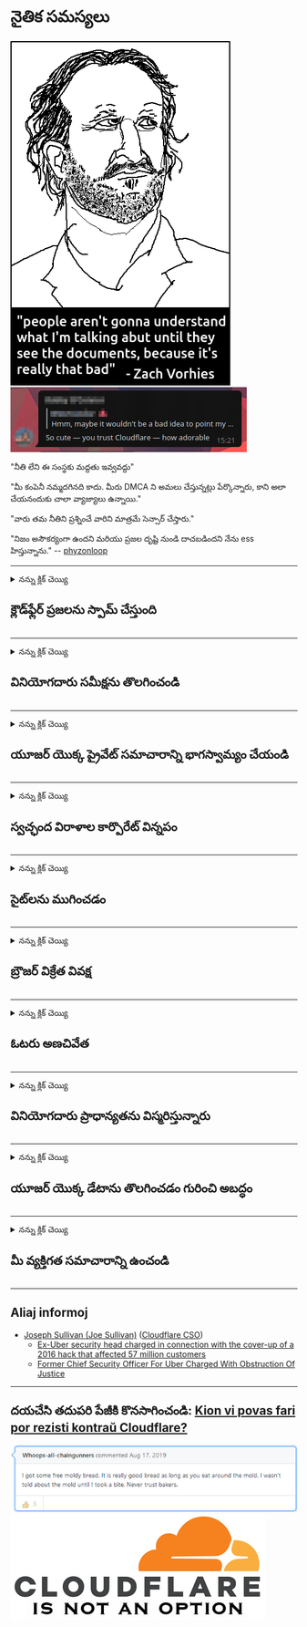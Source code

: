 # నైతిక సమస్యలు

![](../image/itsreallythatbad.jpg)
![](../image/telegram/c81238387627b4bfd3dcd60f56d41626.jpg)

"నీతి లేని ఈ సంస్థకు మద్దతు ఇవ్వవద్దు"

"మీ కంపెనీ నమ్మదగినది కాదు. మీరు DMCA ని అమలు చేస్తున్నట్లు పేర్కొన్నారు, కాని అలా చేయనందుకు చాలా వ్యాజ్యాలు ఉన్నాయి."

"వారు తమ నీతిని ప్రశ్నించే వారిని మాత్రమే సెన్సార్ చేస్తారు."

"నిజం అసౌకర్యంగా ఉందని మరియు ప్రజల దృష్టి నుండి దాచబడిందని నేను ess హిస్తున్నాను."  -- [phyzonloop](https://twitter.com/phyzonloop)


---


<details>
<summary>నన్ను క్లిక్ చెయ్యి

## క్లౌడ్‌ఫ్లేర్ ప్రజలను స్పామ్ చేస్తుంది
</summary>


క్లౌడ్‌ఫ్లేర్ క్లౌడ్‌ఫ్లేర్ కాని వినియోగదారులకు స్పామ్ ఇమెయిల్‌లను పంపుతోంది.

- ఎంచుకున్న చందాదారులకు మాత్రమే ఇమెయిల్‌లను పంపండి
- వినియోగదారు "ఆపు" అని చెప్పినప్పుడు, ఇమెయిల్ పంపడం ఆపండి

ఇది చాలా సులభం. కానీ క్లౌడ్‌ఫ్లేర్ పట్టించుకోదు.
క్లౌడ్‌ఫ్లేర్ వారి సేవను ఉపయోగించడం వల్ల స్పామర్‌లు లేదా దాడి చేసే వారందరినీ ఆపవచ్చు.
క్లౌడ్‌ఫ్లేర్‌ను సక్రియం చేయకుండా క్లౌడ్‌ఫ్లేర్‌ను ఎలా ఆపవచ్చు?


| 🖼 | 🖼 |
| --- | --- |
| ![](../image/cfspam01.jpg) | ![](../image/cfspam03.jpg) |
| ![](../image/cfspam02.jpg) | ![](../image/cfspambrittany.jpg)<br>![](../image/cfspamtwtr.jpg) |

</details>

---

<details>
<summary>నన్ను క్లిక్ చెయ్యి

## వినియోగదారు సమీక్షను తొలగించండి
</summary>


క్లౌడ్‌ఫ్లేర్ సెన్సార్ ప్రతికూల సమీక్షలు.
మీరు ట్విట్టర్‌లో యాంటీ-క్లౌడ్‌ఫ్లేర్ వచనాన్ని పోస్ట్ చేస్తే, క్లౌడ్‌ఫ్లేర్ ఉద్యోగి నుండి "లేదు, ఇది కాదు" సందేశంతో సమాధానం పొందడానికి మీకు అవకాశం ఉంది.
మీరు ఏదైనా సమీక్ష సైట్‌లో ప్రతికూల సమీక్షను పోస్ట్ చేస్తే, వారు దానిని సెన్సార్ చేయడానికి ప్రయత్నిస్తారు.


| 🖼 | 🖼 |
| --- | --- |
| ![](../image/cfcenrev_01.jpg)<br>![](../image/cfcenrev_02.jpg) | ![](../image/cfcenrev_03.jpg) |

</details>

---

<details>
<summary>నన్ను క్లిక్ చెయ్యి

## యూజర్ యొక్క ప్రైవేట్ సమాచారాన్ని భాగస్వామ్యం చేయండి
</summary>


క్లౌడ్‌ఫ్లేర్‌కు భారీ వేధింపుల సమస్య ఉంది.
హోస్ట్ చేసిన సైట్ల గురించి ఫిర్యాదు చేసే వారి వ్యక్తిగత సమాచారాన్ని క్లౌడ్‌ఫ్లేర్ పంచుకుంటుంది.
వారు కొన్నిసార్లు మీ నిజమైన ఐడిని అందించమని అడుగుతారు.
మీరు వేధింపులకు గురిచేయకూడదనుకుంటే, దాడి చేయకూడదు, చంపబడాలి లేదా చంపబడకపోతే, మీరు క్లౌడ్‌ఫ్లేర్డ్ వెబ్‌సైట్‌లకు దూరంగా ఉండండి.


| 🖼 | 🖼 |
| --- | --- |
| ![](../image/cfdox_what.jpg) | ![](../image/cfdox_swat.jpg) |
| ![](../image/cfdox_kill.jpg) | ![](../image/cfdox_threat.jpg) |
| ![](../image/cfdox_dox.jpg) | ![](../image/cfdox_ex1.jpg)<br>![](../image/cfdox_ex2.jpg) |

</details>

---

<details>
<summary>నన్ను క్లిక్ చెయ్యి

## స్వచ్ఛంద విరాళాల కార్పొరేట్ విన్నపం
</summary>


క్లౌడ్‌ఫ్లేర్ స్వచ్ఛంద సంస్థల కోసం అడుగుతోంది.
ఒక అమెరికన్ కార్పొరేషన్ మంచి కారణాలను కలిగి ఉన్న లాభాపేక్షలేని సంస్థలతో పాటు స్వచ్ఛంద సంస్థను కోరడం చాలా భయంకరంగా ఉంది.
మీరు వ్యక్తులను నిరోధించడం లేదా ఇతరుల సమయాన్ని వృథా చేయడం ఇష్టపడితే, మీరు క్లౌడ్‌ఫ్లేర్ ఉద్యోగుల కోసం కొన్ని పిజ్జాలను ఆర్డర్ చేయాలనుకోవచ్చు.


![](../image/cfdonate.jpg)

</details>

---

<details>
<summary>నన్ను క్లిక్ చెయ్యి

## సైట్‌లను ముగించడం
</summary>


మీ సైట్ అకస్మాత్తుగా తగ్గిపోతే మీరు ఏమి చేస్తారు?
క్లౌడ్‌ఫ్లేర్ యూజర్ యొక్క కాన్ఫిగరేషన్‌ను తొలగిస్తున్నట్లు లేదా ఎటువంటి హెచ్చరిక లేకుండా సేవను ఆపివేస్తున్నట్లు నివేదికలు ఉన్నాయి.
మంచి ప్రొవైడర్‌ను కనుగొనమని మేము మీకు సూచిస్తున్నాము.

![](../image/cftmnt.jpg)

</details>

---

<details>
<summary>నన్ను క్లిక్ చెయ్యి

## బ్రౌజర్ విక్రేత వివక్ష
</summary>


టోర్ కంటే టోర్-బ్రౌజర్ కాని వినియోగదారులకు శత్రు చికిత్స ఇస్తూ క్లౌడ్‌ఫ్లేర్ ఫైర్‌ఫాక్స్ వాడేవారికి ప్రాధాన్యతనిస్తుంది.
ఉచిత రహిత జావాస్క్రిప్ట్‌ను అమలు చేయడానికి నిరాకరించిన టోర్ వినియోగదారులు కూడా శత్రు చికిత్స పొందుతారు.
ఈ ప్రాప్యత అసమానత అనేది నెట్‌వర్క్ న్యూట్రాలిటీ దుర్వినియోగం మరియు అధికార దుర్వినియోగం.

![](../image/browdifftbcx.gif)

- ఎడమ: టోర్ బ్రౌజర్, కుడి: Chrome. అదే IP చిరునామా.

![](../image/browserdiff.jpg)

- ఎడమ: టోర్ బ్రౌజర్ జావాస్క్రిప్ట్ నిలిపివేయబడింది, కుకీ ప్రారంభించబడింది
- కుడి: Chrome జావాస్క్రిప్ట్ ప్రారంభించబడింది, కుకీ నిలిపివేయబడింది

![](../image/cfsiryoublocked.jpg)

- టోర్ (క్లియర్‌నెట్ ఐపి) లేకుండా క్యూట్‌బౌజర్ (చిన్న బ్రౌజర్)

| ***బ్రౌజర్*** | ***చికిత్సను యాక్సెస్ చేయండి*** |
| --- | --- |
| Tor Browser (జావాస్క్రిప్ట్ ప్రారంభించబడింది) | ప్రాప్యత అనుమతించబడింది |
| Firefox (జావాస్క్రిప్ట్ ప్రారంభించబడింది) | యాక్సెస్ అధోకరణం చెందింది |
| Chromium (జావాస్క్రిప్ట్ ప్రారంభించబడింది) | యాక్సెస్ అధోకరణం చెందింది |
| Chromium or Firefox (జావాస్క్రిప్ట్ నిలిపివేయబడింది) | అనుమతి నిరాకరించడం అయినది |
| Chromium or Firefox (కుకీ నిలిపివేయబడింది) | అనుమతి నిరాకరించడం అయినది |
| QuteBrowser | అనుమతి నిరాకరించడం అయినది |
| lynx | అనుమతి నిరాకరించడం అయినది |
| w3m | అనుమతి నిరాకరించడం అయినది |
| wget | అనుమతి నిరాకరించడం అయినది |


సులభమైన సవాలును పరిష్కరించడానికి ఆడియో బటన్‌ను ఎందుకు ఉపయోగించకూడదు?

అవును, ఆడియో బటన్ ఉంది, కానీ ఇది ఎల్లప్పుడూ టోర్ మీద పనిచేయదు.
మీరు క్లిక్ చేసినప్పుడు మీకు ఈ సందేశం వస్తుంది:

```
తరువాత మళ్ళీ ప్రయత్నించండి
మీ కంప్యూటర్ లేదా నెట్‌వర్క్ స్వయంచాలక ప్రశ్నలను పంపుతుంది.
మా వినియోగదారులను రక్షించడానికి, మేము మీ అభ్యర్థనను ప్రస్తుతం ప్రాసెస్ చేయలేము.
మరిన్ని వివరాల కోసం మా సహాయ పేజీని సందర్శించండి
```

</details>

---

<details>
<summary>నన్ను క్లిక్ చెయ్యి

## ఓటరు అణచివేత
</summary>


యుఎస్ రాష్ట్రాల్లోని ఓటర్లు తమ నివాస స్థితిలో ఉన్న రాష్ట్ర కార్యదర్శి వెబ్‌సైట్ ద్వారా చివరికి ఓటు నమోదు చేసుకుంటారు.
రిపబ్లికన్ నియంత్రణలో ఉన్న రాష్ట్ర కార్యదర్శి కార్యాలయాలు క్లౌడ్ఫ్లేర్ ద్వారా రాష్ట్ర కార్యదర్శి వెబ్‌సైట్‌ను ప్రాక్సీ చేయడం ద్వారా ఓటరు అణచివేతకు పాల్పడతాయి.
టోర్ వినియోగదారులపై క్లౌడ్‌ఫ్లేర్ యొక్క శత్రు చికిత్స, కేంద్రీకృత గ్లోబల్ పాయింట్ ఆఫ్ నిఘాగా దాని MITM స్థానం మరియు మొత్తం దాని హానికరమైన పాత్ర కాబోయే ఓటర్లను నమోదు చేయడానికి ఇష్టపడదు.
ముఖ్యంగా ఉదారవాదులు గోప్యతను స్వీకరిస్తారు.
ఓటరు నమోదు రూపాలు ఓటరు రాజకీయ వాలు, వ్యక్తిగత భౌతిక చిరునామా, సామాజిక భద్రత సంఖ్య మరియు పుట్టిన తేదీ గురించి సున్నితమైన సమాచారాన్ని సేకరిస్తాయి.
చాలా రాష్ట్రాలు ఆ సమాచారం యొక్క ఉపసమితిని బహిరంగంగా అందుబాటులో ఉంచుతాయి, కాని ఎవరైనా ఓటు నమోదు చేసుకున్నప్పుడు క్లౌడ్‌ఫ్లేర్ ఆ సమాచారాన్ని చూస్తుంది.

కాగితపు రిజిస్ట్రేషన్ క్లౌడ్‌ఫ్లేర్‌ను తప్పించుకోదు ఎందుకంటే రాష్ట్ర డేటా ఎంట్రీ సిబ్బంది కార్యదర్శి డేటాను నమోదు చేయడానికి క్లౌడ్‌ఫ్లేర్ వెబ్‌సైట్‌ను ఉపయోగించుకుంటారు.

| 🖼 | 🖼 |
| --- | --- |
| ![](../image/cfvotm_01.jpg) | ![](../image/cfvotm_02.jpg) |

- చేంజ్.ఆర్గ్ ఓట్లు సేకరించడానికి మరియు చర్య తీసుకోవడానికి ఒక ప్రసిద్ధ వెబ్‌సైట్.
“ప్రతిచోటా ప్రజలు ప్రచారాలను ప్రారంభిస్తున్నారు, మద్దతుదారులను సమీకరిస్తున్నారు మరియు పరిష్కారాలను రూపొందించడానికి నిర్ణయాధికారులతో కలిసి పనిచేస్తున్నారు.”
దురదృష్టవశాత్తు, క్లౌడ్‌ఫ్లేర్ యొక్క దూకుడు వడపోత కారణంగా చాలా మంది change.org ని చూడలేరు.
పిటిషన్పై సంతకం చేయకుండా వారిని అడ్డుకుంటున్నారు, తద్వారా వారిని ప్రజాస్వామ్య ప్రక్రియ నుండి మినహాయించారు.
ఓపెన్‌పెటిషన్ వంటి ఇతర క్లౌడ్‌ఫ్లేర్డ్ ప్లాట్‌ఫారమ్‌ను ఉపయోగించడం సమస్యను పరిష్కరించడానికి సహాయపడుతుంది.

| 🖼 | 🖼 |
| --- | --- |
| ![](../image/changeorgasn.jpg) | ![](../image/changeorgtor.jpg) |

- క్లౌడ్‌ఫ్లేర్ యొక్క "ఎథీనియన్ ప్రాజెక్ట్" రాష్ట్ర మరియు స్థానిక ఎన్నికల వెబ్‌సైట్‌లకు ఉచిత సంస్థ స్థాయి రక్షణను అందిస్తుంది.
వారు "వారి నియోజకవర్గాలు ఎన్నికల సమాచారం మరియు ఓటరు నమోదును యాక్సెస్ చేయగలవు" అని అన్నారు, కానీ ఇది అబద్ధం ఎందుకంటే చాలా మంది ప్రజలు సైట్ను బ్రౌజ్ చేయలేరు.

</details>

---

<details>
<summary>నన్ను క్లిక్ చెయ్యి

## వినియోగదారు ప్రాధాన్యతను విస్మరిస్తున్నారు
</summary>


మీరు ఏదైనా నిలిపివేస్తే, దాని గురించి మీకు ఇమెయిల్ రాలేదని మీరు ఆశించారు.
క్లౌడ్‌ఫ్లేర్ వినియోగదారు యొక్క ప్రాధాన్యతను విస్మరించి, కస్టమర్ అనుమతి లేకుండా మూడవ పార్టీ సంస్థలతో డేటాను పంచుకుంటుంది.
మీరు వారి ఉచిత ప్రణాళికను ఉపయోగిస్తుంటే, వారు కొన్నిసార్లు మీకు నెలవారీ సభ్యత్వాన్ని కొనుగోలు చేయమని కోరుతూ ఇమెయిల్ పంపుతారు.

![](../image/cfviopl_tp.jpg)

</details>

---

<details>
<summary>నన్ను క్లిక్ చెయ్యి

## యూజర్ యొక్క డేటాను తొలగించడం గురించి అబద్ధం
</summary>


ఈ మాజీ క్లౌడ్ఫ్లేర్ కస్టమర్ యొక్క బ్లాగ్ ప్రకారం, ఖాతాలను తొలగించడం గురించి క్లౌడ్ఫ్లేర్ అబద్ధం చెబుతోంది.
ఈ రోజుల్లో, మీరు మీ ఖాతాను మూసివేసిన తర్వాత లేదా తీసివేసిన తర్వాత చాలా కంపెనీలు మీ డేటాను ఉంచుతాయి.
చాలా మంచి కంపెనీలు తమ గోప్యతా విధానంలో దాని గురించి ప్రస్తావించాయి.
క్లౌడ్ఫ్లేర్? లేదు.

```
2019-08-05 క్లౌడ్‌ఫ్లేర్ వారు నా ఖాతాను తీసివేసినట్లు నాకు ధృవీకరణ పంపారు.
2019-10-02 క్లౌడ్‌ఫ్లేర్ నుండి నాకు ఇమెయిల్ వచ్చింది "ఎందుకంటే నేను కస్టమర్"
```

"తొలగించు" అనే పదం గురించి క్లౌడ్‌ఫ్లేర్‌కు తెలియదు.
ఇది నిజంగా తీసివేయబడితే, ఈ మాజీ కస్టమర్‌కు ఇమెయిల్ ఎందుకు వచ్చింది?
క్లౌడ్‌ఫ్లేర్ యొక్క గోప్యతా విధానం దాని గురించి ప్రస్తావించలేదని ఆయన పేర్కొన్నారు.

```
వారి కొత్త గోప్యతా విధానం సంవత్సరానికి డేటాను నిలుపుకోవడం గురించి ప్రస్తావించలేదు.
```

![](../image/cfviopl_notdel.jpg)

వారి గోప్యతా విధానం LIE అయితే మీరు క్లౌడ్‌ఫ్లేర్‌ను ఎలా విశ్వసించవచ్చు?

</details>

---

<details>
<summary>నన్ను క్లిక్ చెయ్యి

## మీ వ్యక్తిగత సమాచారాన్ని ఉంచండి
</summary>


క్లౌడ్‌ఫ్లేర్ ఖాతాను తొలగించడం కఠినమైన స్థాయి.

```
"ఖాతా" వర్గాన్ని ఉపయోగించి మద్దతు టికెట్‌ను సమర్పించండి,
మరియు సందేశ బాడీలో ఖాతా తొలగింపును అభ్యర్థించండి.
తొలగింపును అభ్యర్థించడానికి ముందు మీ ఖాతాకు డొమైన్లు లేదా క్రెడిట్ కార్డులు జతచేయబడకూడదు.
```

మీరు ఈ నిర్ధారణ ఇమెయిల్‌ను స్వీకరిస్తారు.

![](../image/cf_deleteandkeep.jpg)

"మేము మీ తొలగింపు అభ్యర్థనను ప్రాసెస్ చేయడం ప్రారంభించాము" కాని "మేము మీ వ్యక్తిగత సమాచారాన్ని నిల్వ చేస్తూనే ఉంటాము".

మీరు దీన్ని "విశ్వసించగలరా"?

</details>

---

## Aliaj informoj

- [Joseph Sullivan (Joe Sullivan)](../cloudflare_inc/cloudflare_members.md) ([Cloudflare CSO](https://twitter.com/eastdakota/status/1296522269313785862))
  - [Ex-Uber security head charged in connection with the cover-up of a 2016 hack that affected 57 million customers](https://www.businessinsider.com/uber-data-hack-security-head-joe-sullivan-charged-cover-up-2020-8)
  - [Former Chief Security Officer For Uber Charged With Obstruction Of Justice](https://www.justice.gov/usao-ndca/pr/former-chief-security-officer-uber-charged-obstruction-justice)


---

## దయచేసి తదుపరి పేజీకి కొనసాగించండి:   [Kion vi povas fari por rezisti kontraŭ Cloudflare?](te.action.md)

![](../image/freemoldybread.jpg)
![](../image/cfisnotanoption.jpg)
